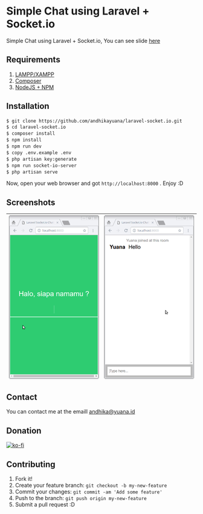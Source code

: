 # Simple Chat using Laravel + Socket.io

Simple Chat using Laravel + Socket.io, You can see slide [here](https://slides.com/andhikayuana/laravel-socketio)

## Requirements

1. [LAMPP/XAMPP](https://www.apachefriends.org/index.html)
2. [Composer](https://getcomposer.org/)
3. [NodeJS + NPM](https://nodejs.org/en/)

## Installation

```bash
$ git clone https://github.com/andhikayuana/laravel-socket.io.git
$ cd laravel-socket.io
$ composer install
$ npm install
$ npm run dev
$ copy .env.example .env
$ php artisan key:generate
$ npm run socket-io-server
$ php artisan serve
```

Now, open your web browser and got `http://localhost:8000` . Enjoy :D

## Screenshots

| ![](screenshots/1.png?raw=true) | ![](screenshots/2.png?raw=true) |
|-----|-----|

## Contact

You can contact me at the emaill [andhika@yuana.id](mailto:andhika@yuana.id)

## Donation

[![ko-fi](https://www.ko-fi.com/img/githubbutton_sm.svg)](https://ko-fi.com/T6T02OS5W)

## Contributing

1. Fork it!
2. Create your feature branch: `git checkout -b my-new-feature`
3. Commit your changes: `git commit -am 'Add some feature'`
4. Push to the branch: `git push origin my-new-feature`
5. Submit a pull request :D
